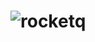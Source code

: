 # ![rocketq](                               https://user-images.githubusercontent.com/99052605/172486329-eceac669-7710-476e-b5d1-e51995f89e63.png)
